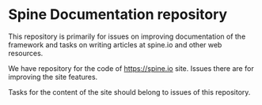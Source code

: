 # Spine Documentation repository

This repository is primarily for issues on improving documentation of the framework and tasks on writing articles at spine.io and other web resources.

We have repository for the code of https://spine.io site. Issues there are for improving the site features. 

Tasks for the content of the site should belong to issues of this repository.
